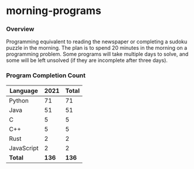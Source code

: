 # morning-programs

### Overview

Programming equivalent to reading the newspaper or completing a sudoku puzzle in the morning.  The plan is to spend 20 
minutes in the morning on a programming problem.  Some programs will take multiple days to solve, and some will be left 
unsolved (if they are incomplete after three days).

### Program Completion Count

| Language     | 2021    | Total   |
|--------------|---------|---------|
| Python       | 71      | 71      |
| Java         | 51      | 51      |
| C            | 5       | 5       |
| C++          | 5       | 5       |
| Rust         | 2       | 2       |
| JavaScript   | 2       | 2       |
| **Total**    | **136** | **136** |
